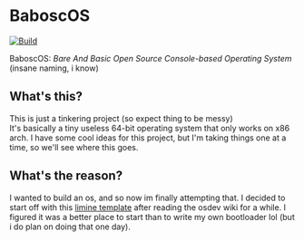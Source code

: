 # BaboscOS

[![Build](https://github.com/jwt2706/BaboscOS/actions/workflows/build.yml/badge.svg)](https://github.com/jwt2706/BaboscOS/actions/workflows/build.yml)

BaboscOS: <i>Bare And Basic Open Source Console-based Operating System</i> (insane naming, i know)

## What's this?

This is just a tinkering project (so expect thing to be messy)<br />
It's basically a tiny useless 64-bit operating system that only works on x86 arch.
I have some cool ideas for this project, but I'm taking things one at a time, so we'll see where this goes.

## What's the reason?

I wanted to build an os, and so now im finally attempting that. I decided to start off with this [limine template](https://github.com/limine-bootloader/limine-c-template) after reading the osdev wiki for a while. I figured it was a better place to start than to write my own bootloader lol (but i do plan on doing that one day).
